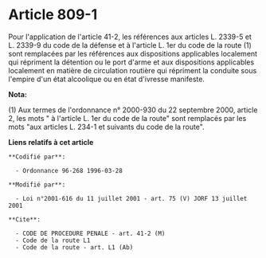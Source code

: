 # Article 809-1

Pour l'application de l'article 41-2, les références aux articles L. 2339-5 et L. 2339-9 du code de la défense et à l'article
L. 1er du code de la route (1) sont remplacées par les références aux dispositions applicables localement qui répriment la
détention ou le port d'arme et aux dispositions applicables localement en matière de circulation routière qui répriment la
conduite sous l'empire d'un état alcoolique ou en état d'ivresse manifeste.

**Nota:**

(1) Aux termes de l'ordonnance n° 2000-930 du 22 septembre 2000, article 2, les mots " à l'article L. 1er du code de la
route" sont remplacés par les mots "aux articles L. 234-1 et suivants du code de la route".

**Liens relatifs à cet article**

	**Codifié par**:

	  - Ordonnance 96-268 1996-03-28

	**Modifié par**:

	  - Loi n°2001-616 du 11 juillet 2001 - art. 75 (V) JORF 13 juillet 2001

	**Cite**:

	  - CODE DE PROCEDURE PENALE - art. 41-2 (M)
	  - Code de la route L1
	  - Code de la route - art. L1 (Ab)
